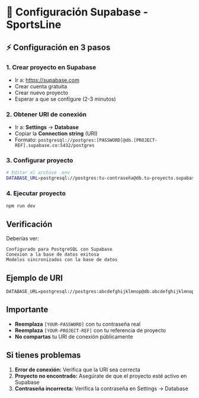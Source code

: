 # 🚀 Configuración Supabase - SportsLine

## ⚡ Configuración en 3 pasos

### 1. Crear proyecto en Supabase
- Ir a: https://supabase.com
- Crear cuenta gratuita
- Crear nuevo proyecto
- Esperar a que se configure (2-3 minutos)

### 2. Obtener URI de conexión
- Ir a: **Settings** → **Database**
- Copiar la **Connection string** (URI)
- Formato: `postgresql://postgres:[PASSWORD]@db.[PROJECT-REF].supabase.co:5432/postgres`

### 3. Configurar proyecto
```bash
# Editar el archivo .env
DATABASE_URL=postgresql://postgres:tu-contraseña@db.tu-proyecto.supabase.co:5432/postgres
```

### 4. Ejecutar proyecto
```bash
npm run dev
```

##  Verificación

Deberías ver:
```
Configurado para PostgreSQL con Supabase
Conexion a la base de datos exitosa
Modelos sincronizados con la base de datos
```

##  Ejemplo de URI

```env
DATABASE_URL=postgresql://postgres:abcdefghijklmnop@db.abcdefghijklmnop.supabase.co:5432/postgres
```

##  Importante

- **Reemplaza** `[YOUR-PASSWORD]` con tu contraseña real
- **Reemplaza** `[YOUR-PROJECT-REF]` con tu referencia de proyecto
- **No compartas** tu URI de conexión públicamente

## Si tienes problemas

1. **Error de conexión:** Verifica que la URI sea correcta
2. **Proyecto no encontrado:** Asegúrate de que el proyecto esté activo en Supabase
3. **Contraseña incorrecta:** Verifica la contraseña en Settings → Database
